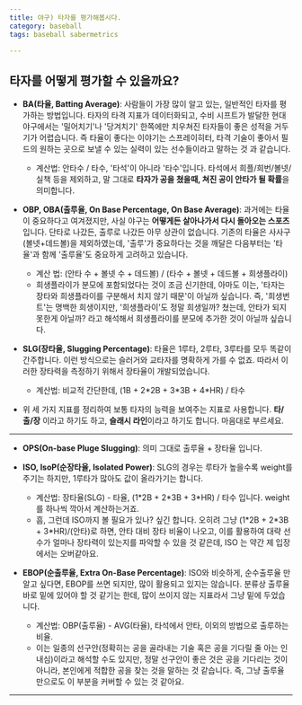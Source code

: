 ```yaml
---
title: 야구) 타자를 평가해봅시다. 
category: baseball
tags: baseball sabermetrics 

---
```


## 타자를 어떻게 평가할 수 있을까요? 

- **BA(타율, Batting Average)**: 사람들이 가장 많이 알고 있는, 일반적인 타자를 평가하는 방법입니다. 타자의 타격 지표가 데이터화되고, 수비 시프트가 발달한 현대 야구에서는 '밀어치기'나 '당겨치기' 한쪽에만 치우쳐진 타자들이 좋은 성적을 거두기가 어렵습니다. 즉 타율이 좋다는 이야기는 스프레이히터, 타격 기술이 좋아서 필드의 원하는 곳으로 보낼 수 있는 실력이 있는 선수들이라고 말하는 것 과 같습니다. 
    - 계산법: 안타수 / 타수, '타석'이 아니라 '타수'입니다. 타석에서 희플/희번/볼넷/실책 등을 제외하고, 말 그대로 **타자가 공을 쳤을때, 쳐진 공이 안타가 될 확률**을 의미합니다. 

- **OBP, OBA(출루율, On Base Percentage, On Base Average)**: 과거에는 타율이 중요하다고 여겨졌지만, 사실 야구는 **어떻게든 살아나가서 다시 돌아오는 스포츠**입니다. 단타로 나갔든, 출루로 나갔든 아무 상관이 없습니다. 기존의 타율은 사사구(볼넷+데드볼)을 제외하였는데, '출루'가 중요하다는 것을 깨달은 다음부터는 '타율'과 함께 '출루율'도 중요하게 고려하고 있습니다. 
    - 계산 법: (안타 수 + 볼넷 수 + 데드볼) / (타수 + 볼넷 + 데드볼 + 희생플라이)
    - 희생플라이가 분모에 포함되었다는 것이 조금 신기한데, 아마도 이는, '타자는 장타와 희생플라이를 구분해서 치지 않기 때문'이 아닐까 싶습니다. 즉, '희생번트'는 명백한 희생이지만, '희생플라이'도 정말 희생일까? 쳤는데, 안타가 되지 못한게 아닐까? 라고 해석해서 희생플라이를 분모에 추가한 것이 아닐까 싶습니다. 

- **SLG(장타율, Slugging Percentage)**: 타율은 1루타, 2루타, 3루타를 모두 똑같이 간주합니다. 이런 방식으로는 슬러거와 교타자를 명확하게 가를 수 없죠. 따라서 이러한 장타력을 측정하기 위해서 장타율이 개발되었습니다. 
    - 계산법: 비교적 간단한데, (1B + 2\*2B + 3\*3B + 4\*HR) / 타수

- 위 세 가지 지표를 정리하여 보통 타자의 능력을 보여주는 지표로 사용합니다. **타/출/장** 이라고 하기도 하고, **슬래시 라인**이라고 하기도 합니다. 마음대로 부르세요. 

---

- **OPS(On-base Pluge Slugging)**: 의미 그대로 출루율 + 장타율 입니다.

- **ISO, IsoP(순장타율, Isolated Power)**: SLG의 경우는 루타가 높을수록 weight를 주기는 하지만, 1루타가 많아도 값이 올라가기는 합니다. 
    - 계산법: 장타율(SLG) - 타율, (1\*2B + 2\*3B + 3\*HR) / 타수 입니다. weight를 하나씩 깍아서 계산하는거죠. 
    - 흠, 그런데 ISO까지 볼 필요가 있나? 싶긴 합니다. 오히려 그냥 (1\*2B + 2\*3B + 3\*HR)/(안타)로 하면, 안타 대비 장타 비율이 나오고, 이를 활용하여 대략 선수가 얼마나 장타력이 있는지를 파악할 수 있을 것 같은데, ISO 는 약간 제 입장에서는 오버같아요. 

- **EBOP(순출루율, Extra On-Base Percentage)**: ISO와 비슷하게, 순수출루율 만 알고 싶다면, EBOP를 쓰면 되지만, 많이 활용되고 있지는 않습니다. 분류상 출루율 바로 밑에 있어야 할 것 같기는 한데, 많이 쓰이지 않는 지표라서 그냥 밑에 두었습니다. 
    - 계산법: OBP(출루율) - AVG(타율), 타석에서 안타, 이외의 방법으로 출루하는 비율. 
    - 이는 일종의 선구안(정확히는 공을 골라내는 기술 혹은 공을 기다릴 줄 아는 인내심)이라고 해석할 수도 있지만, 정말 선구안이 좋은 것은 공을 기다리는 것이 아니라, 본인에게 적합한 공을 찾는 것을 말하는 것 같습니다. 즉, 그냥 출루율 만으로도 이 부분을 커버할 수 있는 것 같아요. 

--- 